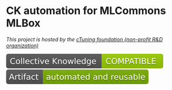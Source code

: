 # CK automation for MLCommons MLBox

*This project is hosted by the [cTuning foundation (non-profit R&D organization)](https://cTuning.org)*

[![compatibility](https://github.com/ctuning/ck-guide-images/blob/master/ck-compatible.svg)](https://github.com/ctuning/ck)
[![automation](https://github.com/ctuning/ck-guide-images/blob/master/ck-artifact-automated-and-reusable.svg)](http://cTuning.org/ae)

